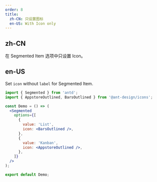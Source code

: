 ```yaml
---
order: 8
title:
  zh-CN: 只设置图标
  en-US: With Icon only
---
```


## zh-CN

在 Segmented Item 选项中只设置 Icon。

## en-US

Set `icon` without `label` for Segmented Item.

```jsx
import { Segmented } from 'antd';
import { AppstoreOutlined, BarsOutlined } from '@ant-design/icons';

const Demo = () => (
  <Segmented
    options={[
      {
        value: 'List',
        icon: <BarsOutlined />,
      },
      {
        value: 'Kanban',
        icon: <AppstoreOutlined />,
      },
    ]}
  />
);

export default Demo;
```
